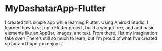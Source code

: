 # MyDashatarApp-Flutter
I created this simple app while learning Flutter. Using Android Studio, I learned how to set up a Flutter project, build a widget tree, and add basic elements like an AppBar, images, and text. From there, I let my imagination take over! There's still so much to learn, but I'm proud of what I've created so far and hope you enjoy it.
